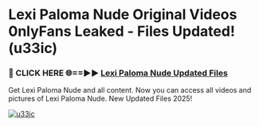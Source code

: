 # Lexi Paloma Nude Original Videos 0nlyFans Leaked - Files Updated! (u33ic)

<h3>🔴 CLICK HERE 🌐==►► <a href="https://tinyurl.com/4mcuefdz" rel="nofollow">Lexi Paloma Nude Updated Files</a></h3>

Get Lexi Paloma Nude and all content. Now you can access all videos and pictures of Lexi Paloma Nude. New Updated Files 2025!

[![u33ic](https://i.imgur.com/StAQSOY.gif)](https://tinyurl.com/4mcuefdz)
